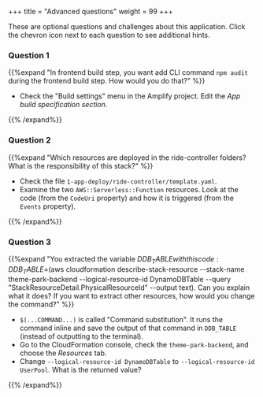 +++
title = "Advanced questions"
weight = 99
+++

These are optional questions and challenges about this application. Click the chevron icon next to each question to see additional hints.

### Question 1 ###
{{%expand "In frontend build step, you want add CLI command `npm audit` during the frontend build step. How would you do that?" %}}

- Check the "Build settings" menu in the  Amplify project. Edit the *App build specification section*.

{{% /expand%}}

### Question 2 ###
{{%expand "Which resources are deployed in the ride-controller folders? What is the responsibility of this stack?" %}}

- Check the file `1-app-deploy/ride-controller/template.yaml`. 
- Examine the two `AWS::Serverless::Function` resources. Look at the code (from the `CodeUri` property) and how it is triggered (from the `Events` property).

{{% /expand%}}

### Question 3 ###

{{%expand "You extracted the variable $DDB_TABLE with this code: DDB_TABLE=$(aws cloudformation describe-stack-resource --stack-name theme-park-backend --logical-resource-id DynamoDBTable --query \"StackResourceDetail.PhysicalResourceId\" --output text). Can you explain what it does? If you want to extract other resources, how would you change the command?"  %}}

- `$(...COMMAND...)` is called "Command substitution". It runs the command inline and save the output of that command in `DDB_TABLE` (instead of outputting to the terminal).
- Go to the CloudFormation console, check the `theme-park-backend`, and choose the *Resources* tab.
- Change `--logical-resource-id DynamoDBTable` to `--logical-resource-id UserPool`. What is the returned value?

{{% /expand%}}